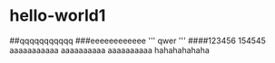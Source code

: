 # hello-world1
##qqqqqqqqqqq
###eeeeeeeeeeee
'''
qwer
'''
####123456
154545
aaaaaaaaaaa
aaaaaaaaaa
aaaaaaaaaa
hahahahahaha